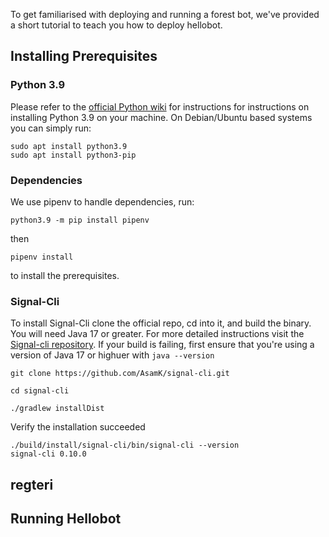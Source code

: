 To get familiarised with deploying and running a forest bot, we've provided a short tutorial to teach you how to deploy hellobot.

## Installing Prerequisites ##

### Python 3.9 ### 

Please refer to the [official Python wiki](https://wiki.python.org/moin/BeginnersGuide/Download) for instructions 
for instructions on installing Python 3.9 on your machine. On Debian/Ubuntu based systems you can simply run:

```
sudo apt install python3.9
sudo apt install python3-pip
```

### Dependencies ###

We use pipenv to handle dependencies, run:

```
python3.9 -m pip install pipenv
```
then 
```
pipenv install 
```
to install the prerequisites.

### Signal-Cli ###

To install Signal-Cli clone the official repo, cd into it, and build the binary. You will need Java 17 or greater. For more detailed instructions visit the [Signal-cli repository](https://github.com/AsamK/signal-cli). If your build is failing, first ensure that you're using a version of Java 17 or highuer with `java --version`

```
git clone https://github.com/AsamK/signal-cli.git

cd signal-cli

./gradlew installDist
```
Verify the installation succeeded 

```
./build/install/signal-cli/bin/signal-cli --version
signal-cli 0.10.0
```

## regteri






## Running Hellobot ##
